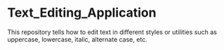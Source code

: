 # Text_Editing_Application
This repository tells how to edit text in different styles or utilities such as uppercase, lowercase, italic, alternate case, etc. 
